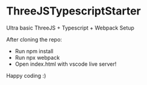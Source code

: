 # ThreeJSTypescriptStarter
Ultra basic ThreeJS + Typescript + Webpack Setup

After cloning the repo:
- Run npm install
- Run npx webpack
- Open index.html with vscode live server!

Happy coding :)
